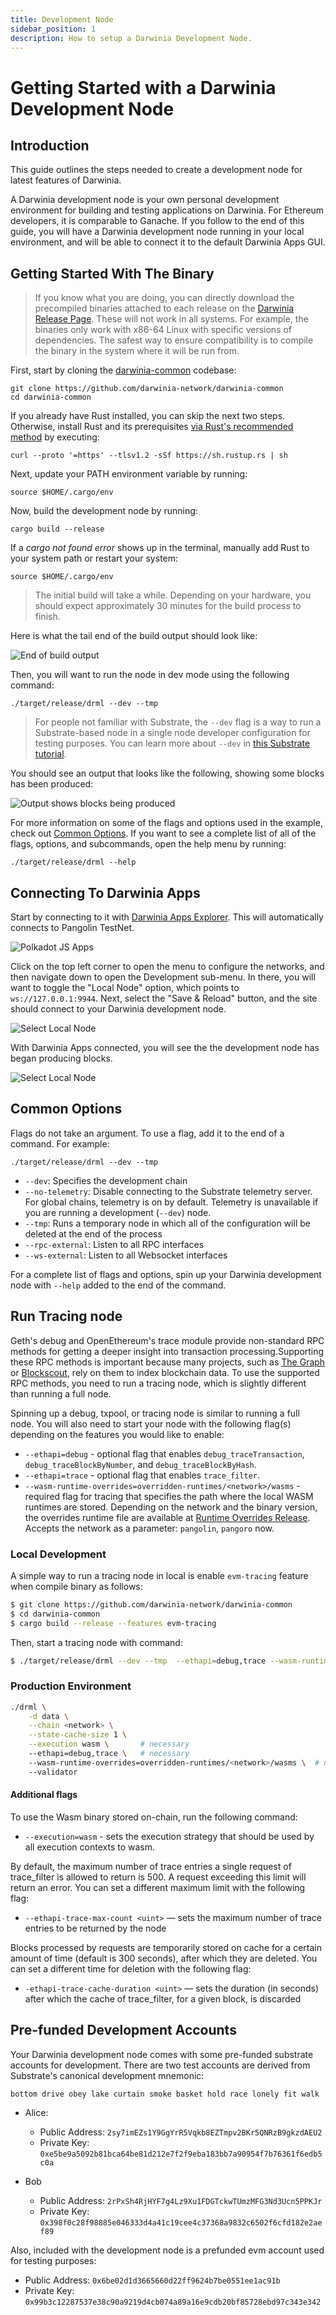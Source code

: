 ```yaml
---
title: Development Node
sidebar_position: 1
description: How to setup a Darwinia Development Node.
---
```


# Getting Started with a Darwinia Development Node

## Introduction

This guide outlines the steps needed to create a development node for latest features of Darwinia.

A Darwinia development node is your own personal development environment for building and testing applications on Darwinia. For Ethereum developers, it is comparable to Ganache. If you follow to the end of this guide, you will have a Darwinia development node running in your local environment, and will be able to connect it to the default Darwinia Apps GUI.

## Getting Started With The Binary

> If you know what you are doing, you can directly download the precompiled binaries attached to each release on the [Darwinia Release Page](https://github.com/darwinia-network/darwinia-common/releases). These will not work in all systems. For example, the binaries only work with x86-64 Linux with specific versions of dependencies. The safest way to ensure compatibility is to compile the binary in the system where it will be run from.

First, start by cloning the [darwinia-common](https://github.com/darwinia-network/darwinia-common) codebase:

```
git clone https://github.com/darwinia-network/darwinia-common
cd darwinia-common
```

If you already have Rust installed, you can skip the next two steps. Otherwise, install Rust and its prerequisites [via Rust's recommended method](https://www.rust-lang.org/tools/install) by executing:

```
curl --proto '=https' --tlsv1.2 -sSf https://sh.rustup.rs | sh
```

Next, update your PATH environment variable by running:

```
source $HOME/.cargo/env
```

Now, build the development node by running:

```
cargo build --release
```

If a _cargo not found error_ shows up in the terminal, manually add Rust to your system path or restart your system:
```
source $HOME/.cargo/env
```

> The initial build will take a while. Depending on your hardware, you should expect approximately 30 minutes for the build process to finish.

Here is what the tail end of the build output should look like:

![End of build output](/images/setting-up-a-node/setting-up-node-3.png)

Then, you will want to run the node in dev mode using the following command:

```
./target/release/drml --dev --tmp
```

> For people not familiar with Substrate, the `--dev` flag is a way to run a Substrate-based node in a single node developer configuration for testing purposes. You can learn more about `--dev` in [this Substrate tutorial](https://substrate.dev/docs/en/tutorials/create-your-first-substrate-chain/interact).

You should see an output that looks like the following, showing some blocks has been produced:

![Output shows blocks being produced](/images/setting-up-a-node/setting-up-node-4.png)

For more information on some of the flags and options used in the example, check out [Common Options](#common-options). If you want to see a complete list of all of the flags, options, and subcommands, open the help menu by running:

```
./target/release/drml --help
```
## Connecting To Darwinia Apps

Start by connecting to it with [Darwinia Apps Explorer](https://apps.darwinia.network/?rpc%3Dwss%253A%252F%252Fpangolin-rpc.darwinia.network#/explorer). This will automatically connects to Pangolin TestNet.

![Polkadot JS Apps](/images/setting-up-a-node/setting-up-node-5.png)

Click on the top left corner to open the menu to configure the networks, and then navigate down to open the Development sub-menu. In there, you will want to toggle the "Local Node" option, which points to `ws://127.0.0.1:9944`. Next, select the "Save & Reload" button, and the site should connect to your Darwinia development node.

![Select Local Node](/images/setting-up-a-node/setting-up-node-6.png)

With Darwinia Apps connected, you will see the the development node has began producing blocks.

![Select Local Node](/images/setting-up-a-node/setting-up-node-7.png)

## Common Options

Flags do not take an argument. To use a flag, add it to the end of a command. For example:

```
./target/release/drml --dev --tmp
```

- `--dev`: Specifies the development chain
- `--no-telemetry`: Disable connecting to the Substrate telemetry server. For global chains, telemetry is on by default. Telemetry is unavailable if you are running a development (`--dev`) node.
- `--tmp`: Runs a temporary node in which all of the configuration will be deleted at the end of the process
- `--rpc-external`: Listen to all RPC interfaces
- `--ws-external`: Listen to all Websocket interfaces

For a complete list of flags and options, spin up your Darwinia development node with `--help` added to the end of the command.

## Run Tracing node

Geth's debug and OpenEthereum's trace module provide non-standard RPC methods for getting a deeper insight into transaction processing.Supporting these RPC methods is important because many projects, such as [The Graph](https://thegraph.com/en/) or [Blockscout](https://docs.blockscout.com/), rely on them to index blockchain data. To use the supported RPC methods, you need to run a tracing node, which is slightly different than running a full node.

Spinning up a debug, txpool, or tracing node is similar to running a full node. You will also need to start your node with the following flag(s) depending on the features you would like to enable:
  - `--ethapi=debug` - optional flag that enables `debug_traceTransaction`, `debug_traceBlockByNumber`, and `debug_traceBlockByHash`.
  - `--ethapi=trace` - optional flag that enables `trace_filter`.
  - `--wasm-runtime-overrides=overridden-runtimes/<network>/wasms` - required flag for tracing that specifies the path where the local WASM runtimes are stored. Depending on the network and the binary version, the overrides runtime file are available at [Runtime Overrides Release](https://github.com/darwinia-network/runtime-overrides/releases). Accepts the network as a parameter: `pangolin`, `pangoro` now.

### Local Development

A simple way to run a tracing node in local is enable `evm-tracing` feature when compile binary as follows:

```sh
$ git clone https://github.com/darwinia-network/darwinia-common
$ cd darwinia-common
$ cargo build --release --features evm-tracing
```

Then, start a tracing node with command:

```sh
$ ./target/release/drml --dev --tmp  --ethapi=debug,trace --wasm-runtime-overrides .
```

### Production Environment

```sh
./drml \
    -d data \
    --chain <network> \
    --state-cache-size 1 \
    --execution wasm \       # necessary
    --ethapi=debug,trace \   # necessary
    --wasm-runtime-overrides=overridden-runtimes/<network>/wasms \  # necessary
    --validator
```

#### Additional flags

To use the Wasm binary stored on-chain, run the following command:

- `--execution=wasm` - sets the execution strategy that should be used by all execution contexts to wasm.


By default, the maximum number of trace entries a single request of trace_filter is allowed to return is 500. A request exceeding this limit will return an error. You can set a different maximum limit with the following flag:

- `--ethapi-trace-max-count <uint>` — sets the maximum number of trace entries to be returned by the node

Blocks processed by requests are temporarily stored on cache for a certain amount of time (default is 300 seconds), after which they are deleted. You can set a different time for deletion with the following flag:

- `-ethapi-trace-cache-duration <uint>` — sets the duration (in seconds) after which the cache of trace_filter, for a given block, is discarded


## Pre-funded Development Accounts

Your Darwinia development node comes with some pre-funded substrate accounts for development. There are two test accounts are derived from Substrate's canonical development mnemonic:

```
bottom drive obey lake curtain smoke basket hold race lonely fit walk
```

- Alice:
    - Public Address: `2sy7imEZs1Y9GgYrR5Vqkb8EZTmpv2BKr5QNRzB9gkzdAEU2`
    - Private Key: `0xe5be9a5092b81bca64be81d212e7f2f9eba183bb7a90954f7b76361f6edb5c0a`

- Bob
    - Public Address: `2rPxSh4RjHYF7g4Lz9Xu1FDGTckwTUmzMFG3Nd3Ucn5PPKJr`
    - Private Key: `0x398f0c28f98885e046333d4a41c19cee4c37368a9832c6502f6cfd182e2aef89`

Also, included with the development node is a prefunded evm account used for testing purposes:

- Public Address: `0x6be02d1d3665660d22ff9624b7be0551ee1ac91b`
- Private Key: `0x99b3c12287537e38c90a9219d4cb074a89a16e9cdb20bf85728ebd97c343e342`

